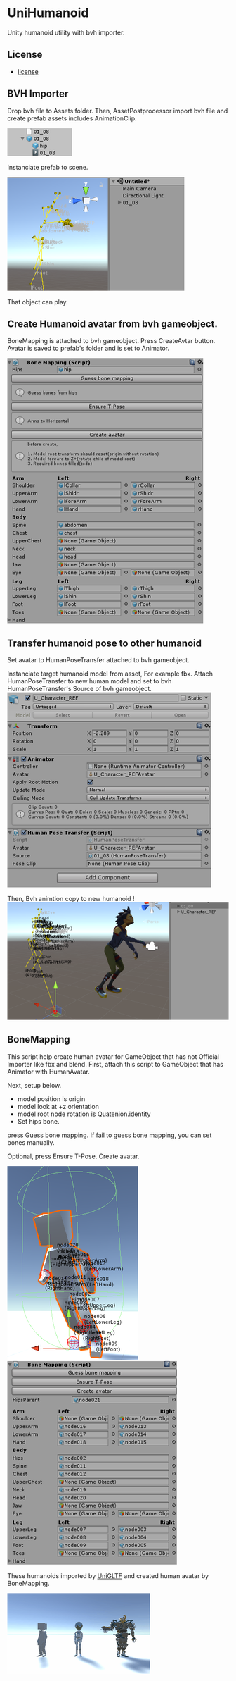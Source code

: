 # UniHumanoid

Unity humanoid utility with bvh importer.

## License

* [license](./LICENSE)

## BVH Importer

Drop bvh file to Assets folder.
Then, AssetPostprocessor import bvh file and create prefab assets includes AnimationClip.

![bvh prefab](doc/bvh_prefab.png)

Instanciate prefab to scene.

![bvh gameobject](doc/bvh_gameobject.png)

That object can play. 

## Create Humanoid avatar from bvh gameobject.

BoneMapping is attached to bvh gameobject.
Press CreateAvtar button.
Avatar is saved to prefab's folder and is set to Animator.

![bvh bone mapping](doc/bvh_bonemapping.png)

## Transfer humanoid pose to other humanoid

Set avatar to HumanPoseTransfer attached to bvh gameobject.

Instanciate target humanoid model from asset, For example fbx.
Attach HumanPoseTransfer to new human model and set to bvh HumanPoseTransfer's Source of bvh gameobject. 
![humanpose transfer target](doc/humanpose_transfer_inspector.png)

Then, Bvh animtion copy to new humanoid ! 
![humanpose transfer](doc/humanpose_transfer.png)

## BoneMapping

This script help create human avatar for GameObject that has not Official Importer like fbx and blend.
First, attach this script to GameObject that has Animator with HumanAvatar.

Next, setup below.

* model position is origin
* model look at +z orientation
* model root node rotation is Quatenion.identity
* Set hips bone.

press Guess bone mapping.
If fail to guess bone mapping, you can set bones manually.

Optional, press Ensure T-Pose.
Create avatar.

![gizmo](doc/BoneMappingGizmo.png)
![inspector](doc/BoneMappingInspector.png)

These humanoids imported by [UniGLTF](https://github.com/ousttrue/UniGLTF) and created human avatar by BoneMapping. 

![humanoid](doc/humanoid.gif)

